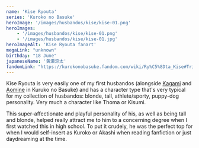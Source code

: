 ```yaml
---
name: 'Kise Ryouta'
series: 'Kuroko no Basuke'
heroImage: '/images/husbandos/kise/kise-01.png'
heroImages: 
    - '/images/husbandos/kise/kise-01.png'
    - '/images/husbandos/kise/kise-01.jpg'
heroImageAlt: 'Kise Ryouta fanart'
megaLink: "unknown"
birthday: "18 June"
japaneseName: '黄瀬涼太'
fandomLink: "https://kurokonobasuke.fandom.com/wiki/Ry%C5%8Dta_Kise#Trivia"
---
```

Kise Ryouta is very easily one of my first husbandos (alongside [Kagami](/husbandos/kagami) and [Aomine](/husbandos/aomine) in Kuruko no Basuke) and has a character type that's very typical for my collection of husbandos: blonde, tall, athlete/sporty, puppy-dog personality. Very much a character like Thoma or Kisumi. 

This super-affectionate and playful personality of his, as well as being tall and blonde, helped really attract me to him to a concerning degree when I first watched this in high school. To put it crudely, he was the perfect top for when I would self-insert as Kuroko or Akashi when reading fanfiction or just daydreaming at the time. 